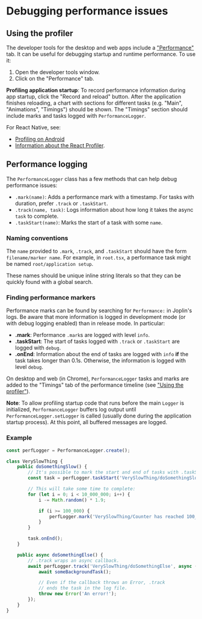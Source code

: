 # Debugging performance issues

## Using the profiler

The developer tools for the desktop and web apps include a ["Performance"](https://developer.chrome.com/docs/devtools/performance) tab. It can be useful for debugging startup and runtime performance. To use it:
1. Open the developer tools window.
2. Click on the "Performance" tab.

**Profiling application startup**: To record performance information during app startup, click the "Record and reload" button. After the application finishes reloading, a chart with sections for different tasks (e.g. "Main", "Animations", "Timings") should be shown. The "Timings" section should include marks and tasks logged with `PerformanceLogger`.

For React Native, see:
- [Profiling on Android](https://reactnative.dev/docs/profiling)
- [Information about the React Profiler](https://reactnative.dev/docs/react-native-devtools#react-profiler).

## Performance logging

The `PerformanceLogger` class has a few methods that can help debug performance issues:
- `.mark(name)`: Adds a performance mark with a timestamp. For tasks with duration, prefer `.track` or `.taskStart`.
- `.track(name, task)`: Logs information about how long it takes the async `task` to complete.
- `.taskStart(name)`: Marks the start of a task with some `name`.

### Naming conventions

The `name` provided to `.mark`, `.track`, and `.taskStart` should have the form `filename/marker name`. For example, in `root.tsx`, a performance task might be named `root/application setup`.

These names should be unique inline string literals so that they can be quickly found with a global search.

### Finding performance markers

Performance marks can be found by searching for `Performance:` in Joplin's logs. Be aware that more information is logged in development mode (or with debug logging enabled) than in release mode. In particular:
- **.mark**: Performance `.mark`s are logged with level `info`.
- **.taskStart**: The start of tasks logged with `.track` or `.taskStart` are logged with `debug`.
- **.onEnd**: Information about the end of tasks are logged with `info` **if** the task takes longer than 0.1s. Otherwise, the information is logged with level `debug`.

On desktop and web (in Chrome), `PerformanceLogger` tasks and marks are added to the "Timings" tab of the performance timeline (see ["Using the profiler"](#using-the-profiler)). 

**Note**: To allow profiling startup code that runs before the main `Logger` is initialized, `PerformanceLogger` buffers log output until `PerformanceLogger.setLogger` is called (usually done during the application startup process). At this point, all buffered messages are logged. 

### Example

```ts
const perfLogger = PerformanceLogger.create();

class VerySlowThing {
	public doSomethingSlow() {
		// It's possible to mark the start and end of tasks with .taskStart and .onEnd:
		const task = perfLogger.taskStart('VerySlowThing/doSomethingSlow');

		// This will take some time to complete:
		for (let i = 0; i < 10_000_000; i++) {
			i -= Math.random() * 1.9;

			if (i >= 100_000) {
				perfLogger.mark('VerySlowThing/Counter has reached 100_000');
			}
		}

		task.onEnd();
	}

	public async doSomethingElse() {
		// .track wraps an async callback.
		await perfLogger.track('VerySlowThing/doSomethingElse', async () => {
			await someBackgroundTask();

			// Even if the callback throws an Error, .track
			// ends the task in the log file.
			throw new Error('An error!');
		});
	}
}
```
